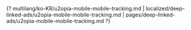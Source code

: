 {? multilang/ko-KR/u2opia-mobile-mobile-tracking.md | localized/deep-linked-ads/u2opia-mobile-mobile-tracking.md | pages/deep-linked-ads/u2opia-mobile-mobile-tracking.md ?}
